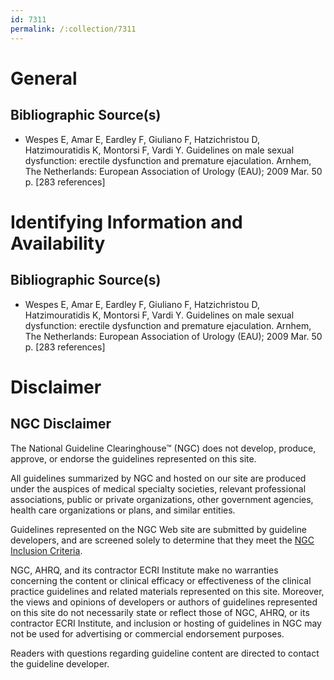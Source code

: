 ```yaml
---
id: 7311
permalink: /:collection/7311
---
```


# General

## Bibliographic Source(s)

- Wespes E, Amar E, Eardley F, Giuliano F, Hatzichristou D, Hatzimouratidis K, Montorsi F, Vardi Y. Guidelines on male sexual dysfunction: erectile dysfunction and premature ejaculation. Arnhem, The Netherlands: European Association of Urology (EAU); 2009 Mar. 50 p. [283 references]

# Identifying Information and Availability

## Bibliographic Source(s)

- Wespes E, Amar E, Eardley F, Giuliano F, Hatzichristou D, Hatzimouratidis K, Montorsi F, Vardi Y. Guidelines on male sexual dysfunction: erectile dysfunction and premature ejaculation. Arnhem, The Netherlands: European Association of Urology (EAU); 2009 Mar. 50 p. [283 references]

# Disclaimer

## NGC Disclaimer

The National Guideline Clearinghouse™ (NGC) does not develop, produce, approve, or endorse the guidelines represented on this site.

All guidelines summarized by NGC and hosted on our site are produced under the auspices of medical specialty societies, relevant professional associations, public or private organizations, other government agencies, health care organizations or plans, and similar entities.

Guidelines represented on the NGC Web site are submitted by guideline developers, and are screened solely to determine that they meet the [NGC Inclusion Criteria](/help-and-about/summaries/inclusion-criteria).

NGC, AHRQ, and its contractor ECRI Institute make no warranties concerning the content or clinical efficacy or effectiveness of the clinical practice guidelines and related materials represented on this site. Moreover, the views and opinions of developers or authors of guidelines represented on this site do not necessarily state or reflect those of NGC, AHRQ, or its contractor ECRI Institute, and inclusion or hosting of guidelines in NGC may not be used for advertising or commercial endorsement purposes.

Readers with questions regarding guideline content are directed to contact the guideline developer.

